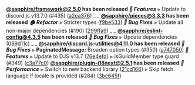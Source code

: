 **[@sapphire/framework@2.5.0](https://github.com/sapphiredev/framework/compare/v2.4.1...v2.5.0) has been released**
_**🚀 Features**_
⫸ Update to discord.js v13.7.0 (#435) ([a2ea376](https://github.com/sapphiredev/framework/commit/a2ea376))
_ _
**[@sapphire/pieces@3.3.3](https://github.com/sapphiredev/pieces/compare/v3.3.1...v3.3.3) has been released**
_**🏠 Refactor**_
⫸ Stricter types ([f9be533](https://github.com/sapphiredev/pieces/commit/f9be533))
_**🐛 Bug Fixes**_
⫸ Update all non-major dependencies (#190) ([299ffa9](https://github.com/sapphiredev/pieces/commit/299ffa9))
_ _
**[@sapphire/eslint-config@4.3.5](https://github.com/sapphiredev/utilities/compare/@sapphire/eslint-config@4.3.4...@sapphire/eslint-config@4.3.5) has been released**
_**🐛 Bug Fixes**_
⫸ Update dependencies ([089d11c](https://github.com/sapphiredev/utilities/commit/089d11c))
_ _
**[@sapphire/discord.js-utilities@4.11.0](https://github.com/sapphiredev/utilities/compare/@sapphire/discord.js-utilities@4.10.0...@sapphire/discord.js-utilities@4.11.0) has been released**
_**🐛 Bug Fixes**_
⫸ **PaginatedMessage:** Broaden option  types (#350) ([a747050](https://github.com/sapphiredev/utilities/commit/a747050))
_**🚀 Features**_
⫸ Update to DJS v13.7 ([76e4efd](https://github.com/sapphiredev/utilities/commit/76e4efd))
⫸ IsGuildMember type guard (#349) ([c3a77c0](https://github.com/sapphiredev/utilities/commit/c3a77c0))
**[@sapphire/plugin-i18next@2.5.1](https://github.com/sapphiredev/plugins/compare/@sapphire/plugin-i18next@2.5.0...@sapphire/plugin-i18next@2.5.1) has been released**
_**🏃 Performance**_
⫸ Switch to new backend library ([21cd166](https://github.com/sapphiredev/plugins/commit/21cd166))
⫸ Skip fetch language if locale is provided (#284) ([3bc645f](https://github.com/sapphiredev/plugins/commit/3bc645f))
